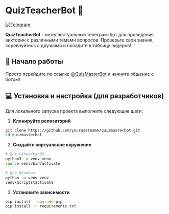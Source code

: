 # QuizTeacherBot 🤖
[![Telegram](https://img.shields.io/badge/Telegram-%40QuizMasterBot-blue.svg)](https://t.me/QuizTeacherBot)

**QuizTeacherBot** - интеллектуальный телеграм-бот для проведения викторин с различными темами вопросов. Проверьте свои знания, соревнуйтесь с друзьями и попадите в таблицу лидеров!

## 🚀 Начало работы
Просто перейдите по ссылке [@QuizMasterBot](https://t.me/QuizTeacherBot) и начните общение с ботом!

## 💻 Установка и настройка (для разработчиков)
Для локального запуска проекта выполните следующие шаги:

1. **Клонируйте репозиторий**
```bash
git clone https://github.com/yourusername/quizmasterbot.git
cd quizmasterbot
```
2. **Создайте виртуальное окружение**
```bash
# Для Linux/macOS
python3 -m venv venv
source venv/bin/activate

# Для Windows
python -m venv venv
venv\Scripts\activate
```
3. **Установите зависимости**
```bash
pip install --upgrade pip
pip install -r requirements.txt
```
